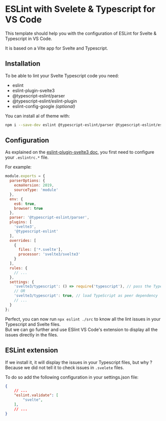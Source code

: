 # ESLint with Svelete & Typescript for VS Code

This template should help you with the configuration of ESLint for Svelte & Typescript in VS Code.

It is based on a Vite app for Svelte and Typescript.

## Installation 

To be able to lint your Svelte Typescript code you need: 
 - eslint
 - eslint-plugin-svelte3
 - @typescript-eslint/parser
 - @typescript-eslint/eslint-plugin
 - eslint-config-google _(optional)_

 You can install al of theme with:
 
 ```sh
 npm i --save-dev eslint @typescript-eslint/parser @typescript-eslint/eslint-plugin eslint-plugin-svelte3 eslint-config-google
 ```

## Configuration 

As explained on the [eslint-plugin-svelte3 doc](https://www.npmjs.com/package/eslint-plugin-svelte3#Installation), you first need to configure your `.eslintrc.*` file.

For example: 
```js
module.exports = {
  parserOptions: {
    ecmaVersion: 2019,
    sourceType: 'module'
  },
  env: {
    es6: true,
    browser: true
  },
  parser: '@typescript-eslint/parser',
  plugins: [
    'svelte3',
    '@typescript-eslint'
  ],
  overrides: [
    {
      files: ['*.svelte'],
      processor: 'svelte3/svelte3'
    }
  ],
  rules: {
    // ...
  },
  settings: {
    'svelte3/typescript': () => require('typescript'), // pass the TypeScript package to the Svelte plugin
    // OR
    'svelte3/typescript': true, // load TypeScript as peer dependency
    // ...
  }
};
```

Perfect, you can now run `npx eslint ./src` to know all the lint issues in your Typescript and Svelte files.  
But we can go further and use ESlint VS Code's extension to display all the issues directly in the files.

## ESLint extension 

If we install it, it will display the issues in your Typescript files, but why ?  
Because we did not tell it to check issues in `.svelete` files. 

To do so add the following configuration in your settings.json file: 
```json
{
    // ...
    "eslint.validate": [
        "svelte",
    ],
    // ...
}
```